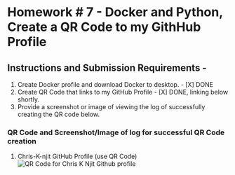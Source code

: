 # Homework # 7 - Docker and Python, Create a QR Code to my GithHub Profile

## Instructions and Submission Requirements -
1.  Create Docker profile and download Docker to desktop.
        - [X] DONE
2.  Create QR Code that links to my GitHub Profile
        - [X] DONE, linking below shortly.
3. Provide a screenshot or image of viewing the log of successfully creating the QR code below.

### QR Code and Screenshot/Image of log for successful QR Code creation
1.  Chris-K-njit GitHub Profile (use QR Code)
![QR Code for Chris K Njit Github profile](https://github.com/chris-k-njit/IS601---Homework7/blob/main/qr_codes/QRCode_20240329174426.png)